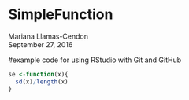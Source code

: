 # SimpleFunction
Mariana Llamas-Cendon  
September 27, 2016  

#example code for using RStudio with Git and GitHub


```r
se <-function(x){
  sd(x)/length(x)
}
```
